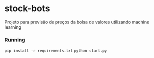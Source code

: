 # stock-bots
Projeto para previsão de preços da bolsa de valores utilizando machine learning

### Running
`pip install -r requirements.txt`
`python start.py`
